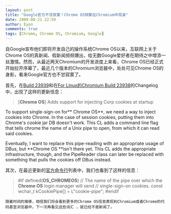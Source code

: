 ```yaml
---
layout: post
title: "Google官方不甘寂寞！Chrome OS频繁在Chromium中现身"
date: 2009-08-21 22:59
author: Eyon
comments: true
tags: [Chrome, Chrome OS, Chromium, Google]
---
```

自Google宣布他们即将开发自己的操作系统Chrome OS以来，互联网上关于Chrome OS的真新闻、假新闻频频爆出，给无数Google爱好者在期待之中增添一丝激情。然而，从最近两天Chromium的开发进度上来看，Chrome OS已经正式开始拉开序幕了，最近几个版本的Chromium浏览器中，处处可见Chrome OS的身影，看来Google官方也不甘寂寞了。

首先，在[Build 23939](http://build.chromium.org/buildbot/snapshots/chromium-rel-xp/23939/changelog.xml)和在[For Linux的Chromium Build 23938](http://build.chromium.org/buildbot/snapshots/chromium-rel-linux/23938/changelog.xml)的Changelog中，出现了这样的更新信息：



>[**Chrome OS**] Adds support for injecting Corp cookies at startup

To support single-sign-on for** Chrome OS**, we need a way to inject cookies into Chrome.  In the case of session cookies, putting them into Chrome's cookie jar DB doesn't work.  This CL adds a command line flag that tells chrome the name of a Unix pipe to open, from which it can read said cookies.

Eventually, I want to replace this pipe-reading with an appropriate usage of DBus, but **Chrome OS **isn't there yet.  This CL adds the appropriate infrastructure, though, and the PipeReader class can later be replaced with something that pulls the cookies off DBus instead.



其次，在最近更新的[官方命令行](http://src.chromium.org/svn/trunk/src/chrome/common/chrome_switches.cc)列表中，我们也看到了这样的信息：



>#if defined(**OS_CHROMEOS**)
// The name of the pipe over which the **Chrome OS** login manager will send
// single-sign-on cookies.
const wchar_t kCookiePipe[] = L"cookie-pipe";
#endif



    随着时间的推移，相信我们将会看到更多的Chrome OS信息表现到Chromium或者Chrome的代码甚至浏览器中，下一次再看见这些词汇 ，就已经不是新闻了。
